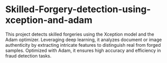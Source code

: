# Skilled-Forgery-detection-using-xception-and-adam
This project detects skilled forgeries using the Xception model and the Adam optimizer. Leveraging deep learning, it analyzes document or image authenticity by extracting intricate features to distinguish real from forged samples. Optimized with Adam, it ensures high accuracy and efficiency in fraud detection tasks.
